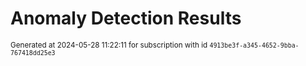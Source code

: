 # Anomaly Detection Results


<sup>Generated at 2024-05-28 11:22:11 for subscription with id `4913be3f-a345-4652-9bba-767418dd25e3`</sup>
